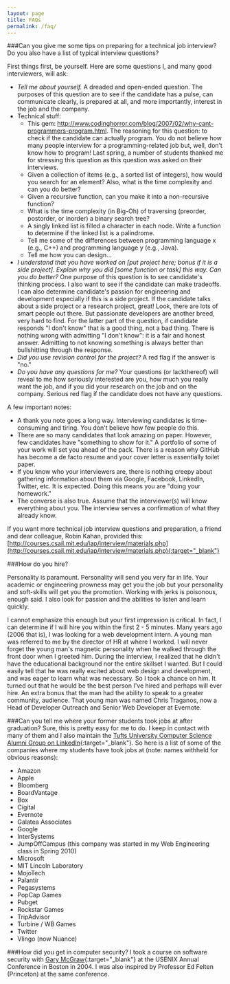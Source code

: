 ```yaml
---
layout: page
title: FAQs
permalink: /faq/
---
```


###Can you give me some tips on preparing for a technical job interview?  Do you also have a list of typical interview questions?

First things first, be yourself.  Here are some questions I, and many good interviewers, will ask:

* _Tell me about yourself._ A dreaded and open-ended question.  The purposes of this question are to see if the candidate has a pulse, can communicate clearly, is prepared at all, and more importantly, interest in the job and the company.
* Technical stuff:
	* This gem: <a href="http://www.codinghorror.com/blog/2007/02/why-cant-programmers-program.html" target="_blank">http://www.codinghorror.com/blog/2007/02/why-cant-programmers-program.html</a>.  The reasoning for this question: to check if the candidate can actually program. You do not believe how many people interview for a programming-related job but, well, don’t know how to program! Last spring, a number of students thanked me for stressing this question as this question was asked on their interviews.
	* Given a collection of items (e.g., a sorted list of integers), how would you search for an element?  Also, what is the time complexity and can you do better?
	* Given a recursive function, can you make it into a non-recursive function?
	* What is the time complexity (in Big-Oh) of traversing (preorder, postorder, or inorder) a binary search tree?
	* A singly linked list is filled a character in each node. Write a function to determine if the linked list is a palindrome.
	* Tell me some of the differences between programming language x (e.g., C++) and programming language y (e.g., Java).
	* Tell me how you can design...
* _I understand that you have worked on [put project here; bonus if it is a side project]. Explain why you did [some function or task] this way. Can you do better?_ One purpose of this question is to see candidate's thinking process.  I also want to see if the candidate can make tradeoffs.  I can also determine candidate's passion for engineering and development especially if this is a side project.  If the candidate talks about a side project or a research project, great! Look, there are lots of smart people out there. But passionate developers are another breed, very hard to find.  For the latter part of the question, if candidate responds "I don't know" that is a good thing, not a bad thing.  There is nothing wrong with admitting "I don't know": it is a fair and honest answer.  Admitting to not knowing something is always better than bullshitting through the response.
* _Did you use revision control for the project?_ A red flag if the answer is "no."
* _Do you have any questions for me?_ Your questions (or lackthereof) will reveal to me how seriously interested are you, how much you really want the job, and if you did your research on the job and on the company.  Serious red flag if the candidate does not have any questions.

A few important notes:

* A thank you note goes a long way.  Interviewing candidates is time-consuming and tiring.  You don't believe how few people do this.
* There are so many candidates that look amazing on paper.  However, few candidates have "something to show for it."  A portfolio of some of your work will set you ahead of the pack.  There is a reason why GitHub has become a de facto resume and your cover letter is essentially toilet paper.
* If you know who your interviewers are, there is nothing creepy about gathering information about them via Google, Facebook, LinkedIn, Twitter, etc.  It is expected.  Doing this means you are "doing your homework."
* The converse is also true.  Assume that the interviewer(s) will know everything about you.  The interview serves a confirmation of what they already know.

If you want more technical job interview questions and preparation, a friend and dear colleague, Robin Kahan, provided this: [http://courses.csail.mit.edu/iap/interview/materials.php](http://courses.csail.mit.edu/iap/interview/materials.php){:target="_blank"}

###How do you hire?

Personality is paramount.  Personality will send you very far in life. Your academic or engineering prowness may get you the job but your personality and soft-skills will get you the promotion.  Working with jerks is poisonous, enough said.  I also look for passion and the abilities to listen and learn quickly.

I cannot emphasize this enough but your first impression is critical.  In fact, I can determine if I will hire you within the first 2 - 5 minutes. Many years ago (2006 that is), I was looking for a web development intern.  A young man was referred to me by the director of HR at where I worked.  I will never forget the young man's magnetic personality when he walked through the front door when I greeted him. During the interview, I realized that he didn't have the educational background nor the entire skillset I wanted.  But I could easily tell that he was really excited about web design and development, and was eager to learn what was necessary.  So I took a chance on him. It turned out that he would be the best person I've hired and perhaps will ever hire.  An extra bonus that the man had the ability to speak to a greater community, audience.  That young man was named Chris Traganos, now a Head of Developer Outreach and Senior Web Developer at Evernote.

###Can you tell me where your former students took jobs at after graduation?
Sure, this is pretty easy for me to do.  I keep in contact with many of them and I also maintain the [Tufts University Computer Science Alumni Group on LinkedIn](https://www.linkedin.com/groups/Tufts-University-Computer-Science-Alumni-3728282/about){:target="_blank"}.  So here is a list of some of the companies where my students have took jobs at (note: names withheld for obvious reasons):

* Amazon
* Apple
* Bloomberg
* BoardVantage
* Box
* Cigital
* Evernote
* Galatea Associates
* Google
* InterSystems
* JumpOffCampus (this company was started in my Web Engineering class in Spring 2010)
* Microsoft
* MIT Lincoln Laboratory
* MojoTech
* Palantir
* Pegasystems
* PopCap Games
* Pubget
* Rockstar Games
* TripAdvisor
* Turbine / WB Games
* Twitter
* Vlingo (now Nuance)

###How did you get in computer security?
I took a course on software security with [Gary McGraw](http://www.cigital.com/~gem/){:target="_blank"} at the USENIX Annual Conference in Boston in 2004.  I was also inspired by Professor Ed Felten (Princeton) at the same conference.
